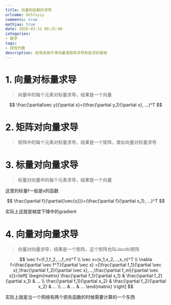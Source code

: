 ```yaml
---
title: 向量和函数的求导
urlname: 6h5fxyiy
comments: true
mathjax: true
date: 2020-03-31 00:25:00
categories:
- 数学
tags:
- 线性代数
description: 经常会搞不清向量或矩阵求导到底求的是啥
---
```


# 1. 向量对标量求导

> 向量中的每个元素对标量求导，结果是一个向量

$$
\frac{\partial\vec y}{\partial x}=(\frac{\partial y_1}{\partial x}, …)^T
$$

# 2. 矩阵对向量求导

> 矩阵中的每个元素对标量求导，结果是一个矩阵，类似向量对标量求导

# 3. 标量对向量求导

> 标量对向量中的每个元素求导，结果是一个向量

这里的标量f一般是x的函数

$$
\frac{\partial f}{\partial{\vec{x}}}=(\frac{\partial f}{\partial x_1}, …)^T
$$

实际上这就是梯度下降中的gradient

# 4. 向量对向量求导

> 向量对向量求导，结果是一个矩阵，这个矩阵也叫Jacobi矩阵

$$
\vec f=(f_1,f_2,...,f_m)^T \\
\vec x=(x_1,x_2,...,x_n)^T \\
\nabla f=\frac{\partial \vec f^T}{\partial \vec x}
=[\frac{\partial f_1}{\partial \vec x},\frac{\partial f_2}{\partial \vec x},...,\frac{\partial f_m}{\partial \vec x}]=\left[
\begin{matrix}
\frac{\partial f_1}{\partial x_1} & \frac{\partial f_2}{\partial x_1} & ... \\
\frac{\partial f_1}{\partial x_2} & \frac{\partial f_2}{\partial x_2} & ... \\
... & ... & ...
\end{matrix}
\right]
$$

实际上就是当一个网络有两个损失函数的时候需要计算的一个东西
